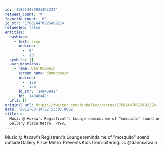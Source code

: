 ```yaml
---
id: '178614470925492224'
retweet_count: '0'
favorite_count: '0'
id_str: '178614470925492224'
retweeted: false
entities:
  hashtags:
    - text: sxsw
      indices:
        - '8'
        - '13'
  symbols: []
  user_mentions:
    - name: Dan McSwain
      screen_name: danmcswain
      indices:
        - '129'
        - '140'
      id_str: '14940842'
      id: '14940842'
  urls: []
original_url: https://twitter.com/benbalter/status/178614470925492224
date: '2012-03-10T22:53:03.000Z'
title: >-
  Music @ #sxsw's Registrant's Lounge reminds me of "mosquito" sound outside
  Gallery Place Metro. Prev…
---
```


Music @ #sxsw's Registrant's Lounge reminds me of "mosquito" sound outside Gallery Place Metro. Prevents Kids from loitering. cc @danmcswain